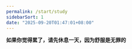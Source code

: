 ```yaml
---
permalink: /start/study
sidebarSort: 1
date: "2025-09-20T01:47:01+08:00"
---
```

**如果你觉得累了，请先休息一天，因为舒服是无罪的**
